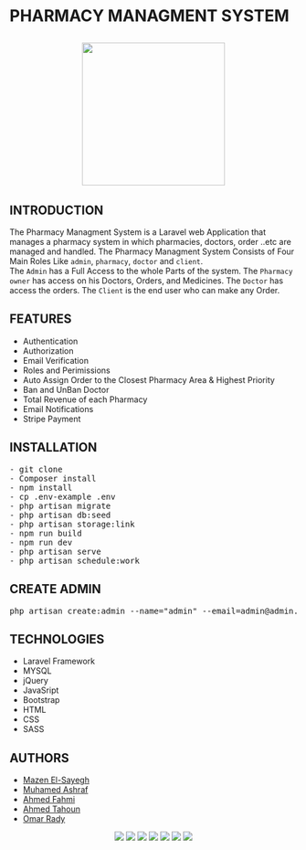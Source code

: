 # PHARMACY MANAGMENT SYSTEM
<p align="center" style="margin-top:6%;margin-bottom:6%;">
  <img style = "width:250px;" src="https://user-images.githubusercontent.com/122295277/230728085-f042ef2f-5af8-42c4-b0b3-1205cac48e37.png" />
</p>


## INTRODUCTION
The Pharmacy Managment System is a Laravel web Application that manages a pharmacy system in which pharmacies, doctors, order ..etc are managed and handled. 
The Pharmacy Managment System Consists of Four Main Roles Like `admin`, `pharmacy`, `doctor` and `client`.</br>
The `Admin` has a Full Access to the whole Parts of the system. 
The `Pharmacy owner` has access on his Doctors, Orders, and Medicines. 
The `Doctor` has access the orders. 
The `Client` is the end user who can make any Order.</br>

## FEATURES
- Authentication
- Authorization
- Email Verification
- Roles and Perimissions
- Auto Assign Order to the Closest Pharmacy Area & Highest Priority
- Ban and UnBan Doctor
- Total Revenue of each Pharmacy 
- Email Notifications
- Stripe Payment

## INSTALLATION
<pre>
- git clone 
- Composer install
- npm install
- cp .env-example .env
- php artisan migrate
- php artisan db:seed
- php artisan storage:link
- npm run build
- npm run dev
- php artisan serve
- php artisan schedule:work
</pre>
 
 ## CREATE ADMIN 
<pre>
php artisan create:admin --name="admin" --email=admin@admin.com --password=******
</pre>
  
## TECHNOLOGIES
- Laravel Framework
- MYSQL
- jQuery
- JavaSript
- Bootstrap
- HTML
- CSS
- SASS

## AUTHORS
  - [Mazen El-Sayegh](https://github.com/MazenElSayegh)
  - [Muhamed Ashraf](https://github.com/MuAshrafAlii)
  - [Ahmed Fahmi](https://github.com/AhmedFahmi0)
  - [Ahmed Tahoun](https://github.com/ahmedstahoun)
  - [Omar Rady](https://github.com/OmarMohamedRady)

<div align="center">
    <img src="https://img.shields.io/badge/Laravel-FF2D20?style=for-the-badge&logo=laravel&logoColor=white"/>
    <img src="https://img.shields.io/badge/MySQL-005C84?style=for-the-badge&logo=mysql&logoColor=white"/>
    <img src="https://img.shields.io/badge/jQuery-0769AD?style=for-the-badge&logo=jquery&logoColor=white"/>
    <img src="https://img.shields.io/badge/Postman-FF6C37?style=for-the-badge&logo=Postman&logoColor=white"/>
    <img src="https://img.shields.io/badge/JavaScript-323330?style=for-the-badge&logo=javascript&logoColor=F7DF1E"/>
    <img src="https://img.shields.io/badge/CSS3-1572B6?style=for-the-badge&logo=css3&logoColor=white"/>
    <img src="https://img.shields.io/badge/HTML5-E34F26?style=for-the-badge&logo=html5&logoColor=white"/>
</div>
